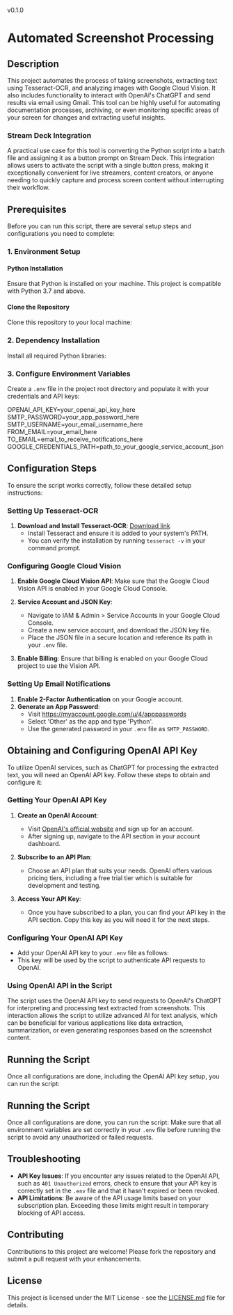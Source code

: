 v0.1.0

# Automated Screenshot Processing

## Description
This project automates the process of taking screenshots, extracting text using Tesseract-OCR, and analyzing images with Google Cloud Vision. It also includes functionality to interact with OpenAI's ChatGPT and send results via email using Gmail. This tool can be highly useful for automating documentation processes, archiving, or even monitoring specific areas of your screen for changes and extracting useful insights.

### Stream Deck Integration
A practical use case for this tool is converting the Python script into a batch file and assigning it as a button prompt on Stream Deck. This integration allows users to activate the script with a single button press, making it exceptionally convenient for live streamers, content creators, or anyone needing to quickly capture and process screen content without interrupting their workflow.

## Prerequisites
Before you can run this script, there are several setup steps and configurations you need to complete:

### 1. Environment Setup
#### Python Installation
Ensure that Python is installed on your machine. This project is compatible with Python 3.7 and above.

#### Clone the Repository
Clone this repository to your local machine:

### 2. Dependency Installation
Install all required Python libraries:

### 3. Configure Environment Variables
Create a `.env` file in the project root directory and populate it with your credentials and API keys:

OPENAI_API_KEY=your_openai_api_key_here
SMTP_PASSWORD=your_app_password_here
SMTP_USERNAME=your_email_username_here
FROM_EMAIL=your_email_here
TO_EMAIL=email_to_receive_notifications_here
GOOGLE_CREDENTIALS_PATH=path_to_your_google_service_account_json

## Configuration Steps
To ensure the script works correctly, follow these detailed setup instructions:

### Setting Up Tesseract-OCR
1. **Download and Install Tesseract-OCR**: [Download link](https://github.com/tesseract-ocr/tesseract)
    - Install Tesseract and ensure it is added to your system's PATH.
    - You can verify the installation by running `tesseract -v` in your command prompt.

### Configuring Google Cloud Vision
1. **Enable Google Cloud Vision API**: Make sure that the Google Cloud Vision API is enabled in your Google Cloud Console.
2. **Service Account and JSON Key**:
    - Navigate to IAM & Admin > Service Accounts in your Google Cloud Console.
    - Create a new service account, and download the JSON key file.
    - Place the JSON file in a secure location and reference its path in your `.env` file.

3. **Enable Billing**: Ensure that billing is enabled on your Google Cloud project to use the Vision API.

### Setting Up Email Notifications
1. **Enable 2-Factor Authentication** on your Google account.
2. **Generate an App Password**:
    - Visit https://myaccount.google.com/u/4/apppasswords
    - Select 'Other' as the app and type 'Python'.
    - Use the generated password in your `.env` file as `SMTP_PASSWORD`.

## Obtaining and Configuring OpenAI API Key
To utilize OpenAI services, such as ChatGPT for processing the extracted text, you will need an OpenAI API key. Follow these steps to obtain and configure it:

### Getting Your OpenAI API Key
1. **Create an OpenAI Account**:
   - Visit [OpenAI's official website](https://www.openai.com/) and sign up for an account.
   - After signing up, navigate to the API section in your account dashboard.

2. **Subscribe to an API Plan**:
   - Choose an API plan that suits your needs. OpenAI offers various pricing tiers, including a free trial tier which is suitable for development and testing.

3. **Access Your API Key**:
   - Once you have subscribed to a plan, you can find your API key in the API section. Copy this key as you will need it for the next steps.

### Configuring Your OpenAI API Key
- Add your OpenAI API key to your `.env` file as follows:
- This key will be used by the script to authenticate API requests to OpenAI.

### Using OpenAI API in the Script
The script uses the OpenAI API key to send requests to OpenAI's ChatGPT for interpreting and processing text extracted from screenshots. This interaction allows the script to utilize advanced AI for text analysis, which can be beneficial for various applications like data extraction, summarization, or even generating responses based on the screenshot content.

## Running the Script
Once all configurations are done, including the OpenAI API key setup, you can run the script:

## Running the Script
Once all configurations are done, you can run the script:
Make sure that all environment variables are set correctly in your `.env` file before running the script to avoid any unauthorized or failed requests.

## Troubleshooting
- **API Key Issues**: If you encounter any issues related to the OpenAI API, such as `401 Unauthorized` errors, check to ensure that your API key is correctly set in the `.env` file and that it hasn't expired or been revoked.
- **API Limitations**: Be aware of the API usage limits based on your subscription plan. Exceeding these limits might result in temporary blocking of API access.

## Contributing
Contributions to this project are welcome! Please fork the repository and submit a pull request with your enhancements.

## License
This project is licensed under the MIT License - see the [LICENSE.md](LICENSE.md) file for details.
